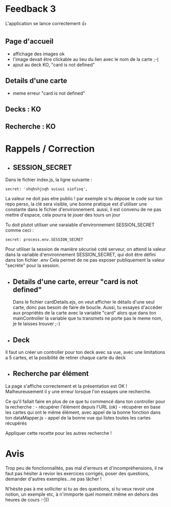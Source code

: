 # Feedback 3

L'application se lance correctement 👍

## Page d'accueil

- affichage des images ok
- l'image devait être clickable au lieu du lien avec le nom de la carte ;-)
- ajout au deck KO, "card is not defined"

## Details d'une carte

- meme erreur "card is not defined"

## Decks : KO

## Recherche : KO

# Rappels / Correction

- ## SESSION_SECRET

Dans le fichier index.js, la ligne suivante :

```
secret: 'shqhshjsqh suiuui siofioq',
```

La valeur ne doit pas etre public ! par exemple si tu dépose le code sur ton repo perso, la clé sera visible, une bonne pratique est d'utiliser une constante dans le fichier d'environnement.
aussi, il est convenu de ne pas mettre d'espace, cela pourra te jouer des tours un jour

Tu doit plutot utiliser une varaiable d'environnement SESSION_SECRET comme ceci :

```
secret: process.env.SESSION_SECRET
```
Pour utiliser la session de manière sécurisé coté serveur, on attend la valeur dans la variable d'environnement SESSION_SECRET, qui doit être défini dans ton fichier .env
Cela permet de ne pas exposer publiquement la valeur "secrète" pour la session.

- ##  Details d'une carte, erreur "card is not defined"

    Dans le fichier cardDetails.ejs, on veut afficher le détails d'une seul carte, donc pas besoin de faire de boucle.
    Aussi, tu essayes d'accéder aux propriétés de la carte avec la variable "card" alors que dans ton mainController la variable que tu transmets ne porte pas le meme nom, je te laisses trouver ;-) 

- ## Deck
  
Il faut un créer un controller pour ton deck avec sa vue, avec une limitations a 5 cartes, et la posibilité de retirer chaque carte du deck

- ## Recherche par élément

La page s'affiche correctement et la présentation est OK !
Malheureusement il y une erreur lorsque l'on essayes une recherche.

Ce qu'il fallait faire en plus de ce que tu commencé dans ton controller pour la recherche :
    - récupérer l'élément depuis l'URL (ok)
    - récupérer en base les cartes qui ont le même élément, avec appel de la bonne fonction dans ton dataMapper.js
    - appel de la bonne vue qui listes toutes les cartes récupérés

Appliquer cette recette pour les autres recherche !

# Avis

Trop peu de fonctionnalités, pas mal d'erreurs et d'incompréhensions, il ne faut pas hésiter à revior les exercices corrigés, poser des questions, demander d'autres exemples...ne pas lâcher !

N'hésite pas à me solliciter si tu as des questions, si tu veux revoir une notion, un exemple etc, à n'immporte quel moment même en dehors des heures de cours :-)))
